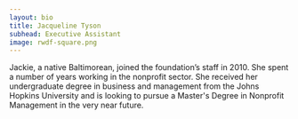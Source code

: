 ```yaml
---
layout: bio
title: Jacqueline Tyson
subhead: Executive Assistant
image: rwdf-square.png
---
```


Jackie, a native Baltimorean, joined the foundation’s staff in 2010. She spent a number of years working in the nonprofit sector. She received her undergraduate degree in business and management from the Johns Hopkins University and is looking to pursue a Master's Degree in Nonprofit Management in the very near future.


